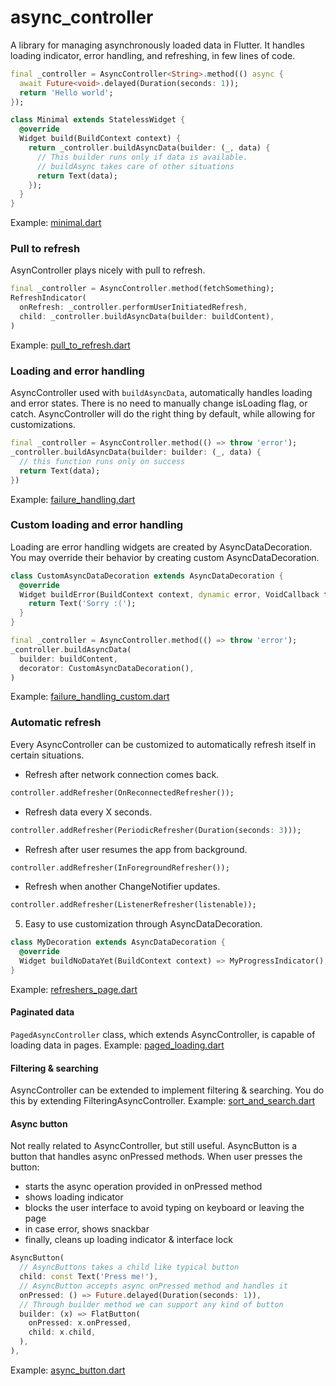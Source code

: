 # async_controller

A library for managing asynchronously loaded data in Flutter. It handles loading indicator, error handling, and refreshing, in few lines of code.

```dart
final _controller = AsyncController<String>.method(() async {
  await Future<void>.delayed(Duration(seconds: 1));
  return 'Hello world';
});

class Minimal extends StatelessWidget {
  @override
  Widget build(BuildContext context) {
    return _controller.buildAsyncData(builder: (_, data) {
      // This builder runs only if data is available.
      // buildAsync takes care of other situations
      return Text(data);
    });
  }
}
```

Example: [minimal.dart](example/lib/minimal.dart)

### Pull to refresh

AsynController plays nicely with pull to refresh.
```dart
final _controller = AsyncController.method(fetchSomething);
RefreshIndicator(
  onRefresh: _controller.performUserInitiatedRefresh,
  child: _controller.buildAsyncData(builder: buildContent),
)
```
Example: [pull_to_refresh.dart](example/lib/pull_to_refresh.dart)

### Loading and error handling

AsyncController used with `buildAsyncData`, automatically handles loading and error states. There is no need to manually change isLoading flag, or catch. AsyncController will do the right thing by default, while allowing for customizations.

```dart
final _controller = AsyncController.method(() => throw 'error');
_controller.buildAsyncData(builder: builder: (_, data) {
  // this function runs only on success
  return Text(data);
})
```
Example: [failure_handling.dart](example/lib/failure_handling.dart)

### Custom loading and error handling
Loading are error handling widgets are created by AsyncDataDecoration. You may override their behavior by creating custom AsyncDataDecoration.

```dart
class CustomAsyncDataDecoration extends AsyncDataDecoration {
  @override
  Widget buildError(BuildContext context, dynamic error, VoidCallback tryAgain) {
    return Text('Sorry :(');
  }
}

final _controller = AsyncController.method(() => throw 'error');
_controller.buildAsyncData(
  builder: buildContent,
  decorator: CustomAsyncDataDecoration(),
)
```

Example: [failure_handling_custom.dart](example/lib/failure_handling_custom.dart)

### Automatic refresh

Every AsyncController can be customized to automatically refresh itself in certain situations.

* Refresh after network connection comes back.
```dart
controller.addRefresher(OnReconnectedRefresher());
```

* Refresh data every X seconds.
```dart
controller.addRefresher(PeriodicRefresher(Duration(seconds: 3)));
```

* Refresh after user resumes the app from background.
```dart
controller.addRefresher(InForegroundRefresher());
```

* Refresh when another ChangeNotifier updates.
```dart
controller.addRefresher(ListenerRefresher(listenable));
```

5. Easy to use customization through AsyncDataDecoration.
```dart
class MyDecoration extends AsyncDataDecoration {
  @override
  Widget buildNoDataYet(BuildContext context) => MyProgressIndicator();
}
```
Example: [refreshers_page.dart](example/lib/refreshers_page.dart)

#### Paginated data

`PagedAsyncController` class, which extends AsyncController, is capable of loading data in pages.
Example: [paged_loading.dart](example/lib/paged_loading.dart)

#### Filtering & searching

AsyncController can be extended to implement filtering & searching. You do this by extending FilteringAsyncController.
Example: [sort_and_search.dart](example/lib/sort_and_search.dart)

#### Async button

Not really related to AsyncController, but still useful. AsyncButton is a button that handles async onPressed methods. When user presses the button:
* starts the async operation provided in onPressed method
* shows loading indicator
* blocks the user interface to avoid typing on keyboard or leaving the page
* in case error, shows snackbar
* finally, cleans up loading indicator & interface lock

```dart
AsyncButton(
  // AsyncButtons takes a child like typical button
  child: const Text('Press me!'),
  // AsyncButton accepts async onPressed method and handles it
  onPressed: () => Future.delayed(Duration(seconds: 1)),
  // Through builder method we can support any kind of button
  builder: (x) => FlatButton(
    onPressed: x.onPressed,
    child: x.child,
  ),
),
```
Example: [async_button.dart](example/lib/async_button.dart)